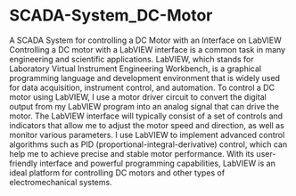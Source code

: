 # SCADA-System_DC-Motor
A SCADA System for controlling a DC Motor with an Interface on LabVIEW
Controlling a DC motor with a LabVIEW interface is a common task in many engineering and scientific applications.
LabVIEW, which stands for Laboratory Virtual Instrument Engineering Workbench, is a graphical programming language
and development environment that is widely used for data acquisition, instrument control, and automation. 
To control a DC motor using LabVIEW, I use a motor driver circuit to convert the digital output from my LabVIEW program
into an analog signal that can drive the motor. The LabVIEW interface will typically consist of a set of controls 
and indicators that allow me to adjust the motor speed and direction, as well as monitor various parameters.
I use LabVIEW to implement advanced control algorithms such as PID (proportional-integral-derivative) control, 
which can help me to achieve precise and stable motor performance. With its user-friendly interface and powerful programming capabilities, 
LabVIEW is an ideal platform for controlling DC motors and other types of electromechanical systems.

